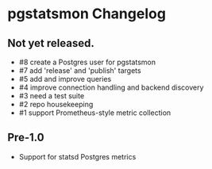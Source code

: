 # pgstatsmon Changelog

## Not yet released.
* #8 create a Postgres user for pgstatsmon
* #7 add 'release' and 'publish' targets
* #5 add and improve queries
* #4 improve connection handling and backend discovery
* #3 need a test suite
* #2 repo housekeeping
* #1 support Prometheus-style metric collection

## Pre-1.0
* Support for statsd Postgres metrics
